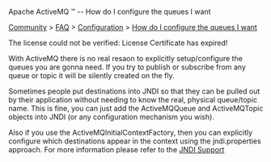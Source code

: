 Apache ActiveMQ ™ -- How do I configure the queues I want 

[Community](community.md) > [FAQ](CommunityCommunity/Community/faq.md) > [Configuration](Community/FAQ/configuration.md) > [How do I configure the queues I want](Community/FAQ/Configuration/how-do-i-configure-the-queues-i-want.md)


The license could not be verified: License Certificate has expired!

With ActiveMQ there is no real resaon to explicitly setup/configure the queues you are gonna need. If you try to publish or subscribe from any queue or topic it will be silently created on the fly.

Sometimes people put destinations into JNDI so that they can be pulled out by their application without needing to know the real, physical queue/topic name. This is fine, you can just add the ActiveMQQueue and ActiveMQTopic objects into JNDI (or any configuration mechanism you wish).

Also if you use the ActiveMQInitialContextFactory, then you can explicitly configure which destinations appear in the context using the jndi.properties approach. For more information please refer to the [JNDI Support](Connectivity/Containers/jndi-Community/support.md)

